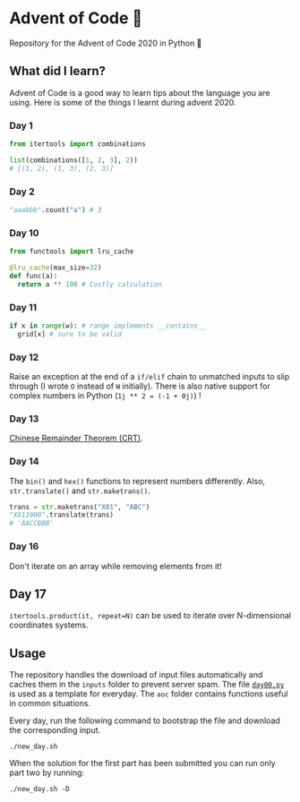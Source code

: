 # Advent of Code :santa:

Repository for the Advent of Code 2020 in Python :snake:

## What did I learn?

Advent of Code is a good way to learn tips about the language you are using. Here is some of the things I learnt during advent 2020.

### Day 1

```python
from itertools import combinations

list(combinations([1, 2, 3], 2))
# [(1, 2), (1, 3), (2, 3)]
```

### Day 2

```python
"aaabbb".count("a") # 3
```

### Day 10

```python
from functools import lru_cache

@lru_cache(max_size=32)
def func(a):
  return a ** 100 # Costly calculation
```

### Day 11

```python
if x in range(w): # range implements __contains__
  grid[x] # sure to be valid
```

### Day 12

Raise an exception at the end of a `if/elif` chain to unmatched inputs to slip through (I wrote `O` instead of `W` initially). There is also native support for complex numbers in Python (`1j ** 2 = (-1 + 0j)`) !


### Day 13

[Chinese Remainder Theorem (CRT)](https://en.wikipedia.org/wiki/Chinese_remainder_theorem).

### Day 14

The `bin()` and `hex()` functions to represent numbers differently. Also, `str.translate()` and `str.maketrans()`.

```python
trans = str.maketrans("X01", "ABC")
"XX11000".translate(trans)
# 'AACCBBB'
```

### Day 16

Don't iterate on an array while removing elements from it!

## Day 17

`itertools.product(it, repeat=N)` can be used to iterate over N-dimensional coordinates systems.

## Usage

The repository handles the download of input files automatically and caches them in the `inputs` folder to prevent server spam. The file [`day00.py`](https://github.com/Pangoraw/AoC/blob/main/days/day00.py) is used as a template for everyday. The `aoc` folder contains functions useful in common situations.

Every day, run the following command to bootstrap the file and download the corresponding input.

```
./new_day.sh
```

When the solution for the first part has been submitted you can run only part two by running:

```
./new_day.sh -D
```
